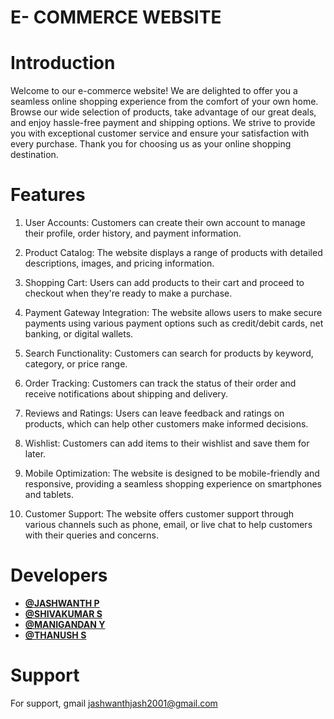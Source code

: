 # E- COMMERCE WEBSITE 

# Introduction 

Welcome to our e-commerce website! We are delighted to offer you a seamless online shopping experience from the comfort of your own home. Browse our wide selection of products, take advantage of our great deals, and enjoy hassle-free payment and shipping options. We strive to provide you with exceptional customer service and ensure your satisfaction with every purchase. Thank you for choosing us as your online shopping destination.

# Features

1. User Accounts: Customers can create their own account to manage their profile, order history, and payment information.

2. Product Catalog: The website displays a range of products with detailed descriptions, images, and pricing information.

3. Shopping Cart: Users can add products to their cart and proceed to checkout when they're ready to make a purchase.

4. Payment Gateway Integration: The website allows users to make secure payments using various payment options such as credit/debit cards, net banking, or digital wallets.

5. Search Functionality: Customers can search for products by keyword, category, or price range.

6. Order Tracking: Customers can track the status of their order and receive notifications about shipping and delivery.

7. Reviews and Ratings: Users can leave feedback and ratings on products, which can help other customers make informed decisions.

8. Wishlist: Customers can add items to their wishlist and save them for later.

9. Mobile Optimization: The website is designed to be mobile-friendly and responsive, providing a seamless shopping experience on smartphones and tablets.

10. Customer Support: The website offers customer support through various channels such as phone, email, or live chat to help customers with their queries and concerns.

# Developers
- [**@JASHWANTH P**]( https://github.com/jash-01 )
- [**@SHIVAKUMAR S**]() 
- [**@MANIGANDAN Y**]() 
- [**@THANUSH S**]() 

# Support

For support, gmail jashwanthjash2001@gmail.com 


